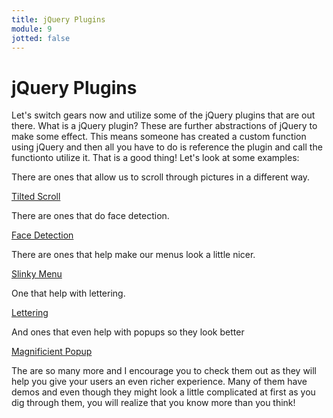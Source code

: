 ```yaml
---
title: jQuery Plugins
module: 9
jotted: false
---
```


# jQuery Plugins

Let's switch gears now and utilize some of the jQuery plugins that are out there.  What is a jQuery plugin?  These are further abstractions of jQuery to make some effect.  This means someone has created a custom function using jQuery and then all you have to do is reference the plugin and call the functionto utilize it.  That is a good thing!  Let's look at some examples:

There are ones that allow us to scroll through pictures in a different way.

[Tilted Scroll](http://www.thepetedesign.com/demos/tiltedpage_scroll_demo.html)

There are ones that do face detection.

[Face Detection](http://facedetection.jaysalvat.com/)

There are ones that help make our menus look a little nicer.

[Slinky Menu](https://github.com/alizahid/slinky)

One that help with lettering.

[Lettering](http://letteringjs.com/)

And ones that even help with popups so they look better

[Magnificient Popup](https://dimsemenov.com/plugins/magnific-popup/)

The are so many more and I encourage you to check them out as they will help you give your users an even richer experience.  Many of them have demos and even though they might look a little complicated at first as you dig through them, you will realize that you know more than you think!

